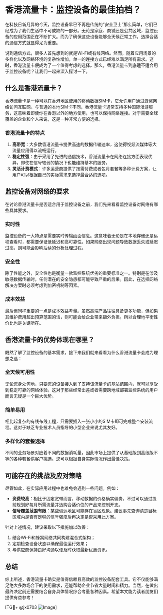 # 香港流量卡：监控设备的最佳拍档？

在科技日新月异的今天，监控设备早已不再是传统的“安全卫士”那么简单，它们已经成为了我们生活中不可或缺的一部分。无论是家庭、商铺还是公共区域，监控设备的应用范围正在不断扩大。而为了确保这些设备能够全天候正常工作，选择合适的通信方式就显得尤为重要。

说到通信方式，很多人首先想到的就是Wi-Fi或有线网络。然而，随着应用场景的多样化以及网络环境的复杂性增加，单一的连接方式已经难以满足所有需求。这时，香港流量卡便成为了一个值得考虑的选择。那么，香港流量卡到底适不适合用于监控设备呢？让我们一起来深入探讨一下。

## 什么是香港流量卡？

香港流量卡是一种可以在香港地区使用的移动数据SIM卡，它允许用户通过蜂窝网络访问互联网。与普通的本地SIM卡不同，香港流量卡通常支持多种国际漫游服务，这意味着即使你在香港以外的地方使用，也可以保持网络连接。对于需要全球覆盖的企业和个人来说，这是一种非常方便的选择。

### 香港流量卡的特点

1. **高带宽**：大多数香港流量卡提供高速的数据传输速率，这使得视频流媒体等大流量应用得以流畅运行。
2. **稳定性强**：由于采用了先进的通信技术，香港流量卡在网络连接方面表现优异，即使在信号较弱的情况下也能维持基本的服务。
3. **灵活计费模式**：许多运营商提供了按需付费或者包月套餐等多种计费方案，让用户可以根据自己的实际需求来选择最合适的选项。

## 监控设备对网络的要求

在讨论香港流量卡是否适合用于监控设备之前，我们先来看看监控设备对网络有哪些具体要求。

### 实时性

监控设备的一大特点是需要实时传输画面信息。这意味着无论是在本地存储还是远程查看时，都需要保证低延迟和高可靠性。如果网络出现问题导致数据丢失或延迟过高，则可能会影响后续的分析处理过程。

### 安全性

除了性能之外，安全性也是衡量一款监控系统优劣的重要标准之一。特别是在涉及敏感数据传输时，任何潜在的安全隐患都可能导致严重的后果。因此，在选择网络解决方案时必须考虑到加密机制等因素。

### 成本效益

最后但同样重要的一点是成本效益考量。虽然高端产品往往具备更多功能，但如果其维护费用超出预算范围的话，则可能会给企业带来额外负担。所以合理地平衡性价比也是关键所在。

## 香港流量卡的优势体现在哪里？

既然了解了监控设备的基本需求，接下来我们就来看看为什么香港流量卡会成为理想之选：

### 全天候可用性

无论您身处何地，只要您的设备接入到了支持该流量卡的基站范围内，就可以享受到稳定可靠的网络体验。这对于那些经常出差或者需要跨地域部署监控系统的用户而言无疑是一个巨大优势。

### 简单易用

相比起复杂的有线布线工程，只需要插入一张小小的SIM卡即可完成整个安装流程。这对于缺乏专业技术人员指导的小型企业来说尤其友好。

### 多样化的套餐选择

不同的业务场景对应着不同的数据消耗量，因此市场上提供了从基础版到高级版不等的各种套餐供客户挑选。您可以根据自身实际情况作出最佳决策。

## 可能存在的挑战及应对策略

尽管如此，在实际应用过程中也难免会遇到一些问题。例如：

- **资费较高**：相比于固定宽带而言，移动数据的价格确实偏贵。不过可以通过提前规划好每月所需流量并选购合适价位的产品来控制开支。
- **信号覆盖范围有限**：某些偏远地区可能存在盲区现象。建议事先查询清楚目标区域内是否有足够的信号强度后再决定是否采用此方案。

针对上述情况，建议采取以下措施加以改善：
1. 结合Wi-Fi和蜂窝网络共同构建混合式架构；
2. 定期检查设备状态以确保最佳运行效果；
3. 与供应商保持良好沟通以便及时获取最新优惠资讯。

## 总结

综上所述，香港流量卡确实是值得信赖且高效的监控设备配套工具。它不仅能够满足绝大多数场合下的使用需求，还能帮助企业节省大量时间和精力。当然，在做出最终决定前还需要结合自身具体情况综合考量各种因素。希望本文能为读者朋友们提供有益参考！

[TG💪+ @jx0703 ![Image](https://github.com/user-attachments/assets/dbca1d08-cadb-493c-b0ec-ad6f7a83f270)]
